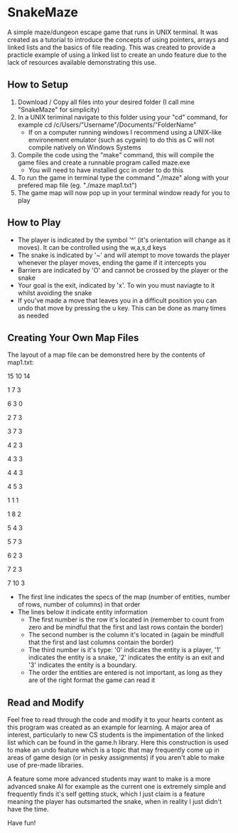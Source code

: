 # SnakeMaze
A simple maze/dungeon escape game that runs in UNIX terminal.
It was created as a tutorial to introduce the concepts of using pointers, arrays and linked lists and the basics of file reading.
This was created to provide a practicle example of using a linked list to create an undo feature due to the lack of resources available demonstrating this use.

## How to Setup
1. Download / Copy all files into your desired folder (I call mine "SnakeMaze" for simplicity)
2. In a UNIX teriminal navigate to this folder using your "cd" command, for example cd /c/Users/"Username"/Documents/"FolderName"
   - If on a computer running windows I recommend using a UNIX-like environement emulator (such as cygwin) to do this as C will not compile natively on Windows Systems
4. Compile the code using the "make" command, this will compile the game files and create a runnable program called maze.exe
   - You will need to have installed gcc in order to do this
5. To run the game in terminal type the command "./maze" along with your prefered map file (eg. "./maze map1.txt")
6. The game map will now pop up in your terminal window ready for you to play

## How to Play
- The player is indicated by the symbol '^' (it's orientation will change as it moves). It can be controlled using the w,a,s,d keys
- The snake is indicated by '~' and will atempt to move towards the player whenever the player moves, ending the game if it intercepts you
- Barriers are indicated by 'O' and cannot be crossed by the player or the snake
- Your goal is the exit, indicated by 'x'. To win you must naviagte to it whilst avoiding the snake
- If you've made a move that leaves you in a difficult position you can undo that move by pressing the u key. This can be done as many times as needed

## Creating Your Own Map Files
The layout of a map file can be demonstred here by the contents of map1.txt:

15 10 14

1 7 3

6 3 0

2 7 3

3 7 3

4 2 3 

4 3 3

4 4 3

4 5 3

1 1 1

1 8 2

5 4 3

5 7 3

6 2 3

7 2 3

7 10 3

- The first line indicates the specs of the map (number of entities, number of rows, number of columns) in that order
- The lines below it indicate entity information
  - The first number is the row it's located in (remember to count from zero and be mindful that the first and last rows contain the border)
  - The second number is the column it's located in (again be mindfull that the first and last columns contain the border)
  - The third number is it's type: '0' indicates the entity is a player, '1' indicates the entity is a snake, '2' indicates the entity is an exit and '3' indicates the entity is a boundary.
  - The order the entities are entered is not important, as long as they are of the right format the game can read it

## Read and Modify
Feel free to read through the code and modify it to your hearts content as this program was created as an example for learning.
A major area of interest, particularly to new CS students is the impimentation of the linked list which can be found in the game.h library. Here this construction is used to make an undo feature which is a topic that may frequently come up in areas of game design (or in pesky assignments) if you aren't able to make use of pre-made libraries. 

A feature some more advanced students may want to make is a more advanced snake AI for example as the current one is extremely simple and frequently finds it's self getting stuck, which I just claim is a feature meaning the player has outsmarted the snake, when in reality I just didn't have the time.

Have fun!
